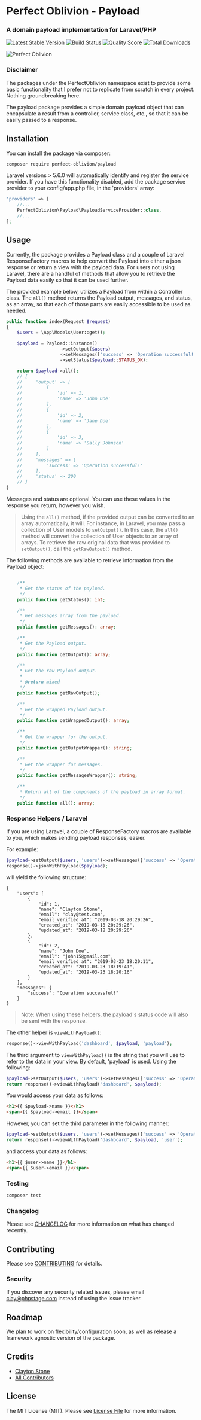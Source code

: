 # Perfect Oblivion - Payload
### A domain payload implementation for Laravel/PHP
[![Latest Stable Version](https://poser.pugx.org/perfect-oblivion/payload/version)](https://packagist.org/packages/perfect-oblivion/payload)
[![Build Status](https://img.shields.io/travis/perfect-oblivion/payload/master.svg)](https://travis-ci.org/perfect-oblivion/payload)
[![Quality Score](https://img.shields.io/scrutinizer/g/perfect-oblivion/payload.svg)](https://scrutinizer-ci.com/g/perfect-oblivion/payload)
[![Total Downloads](https://poser.pugx.org/perfect-oblivion/payload/downloads)](https://packagist.org/packages/perfect-oblivion/payload)

![Perfect Oblivion](https://res.cloudinary.com/phpstage/image/upload/v1554128207/img/Oblivion.png "Perfect Oblivion")

### Disclaimer
The packages under the PerfectOblivion namespace exist to provide some basic functionality that I prefer not to replicate from scratch in every project. Nothing groundbreaking here.

The payload package provides a simple domain payload object that can encapsulate a result from a controller, service class, etc., so that it can be easily passed to a response.

## Installation
You can install the package via composer:

```bash
composer require perfect-oblivion/payload
```

Laravel versions > 5.6.0 will automatically identify and register the service provider.
If you have this functionality disabled, add the package service provider to your config/app.php file, in the 'providers' array:
```php
'providers' => [
    //...
    PerfectOblivion\Payload\PayloadServiceProvider::class,
    //...
];
```

## Usage
Currently, the package provides a Payload class and a couple of Laravel ResponseFactory macros to help convert the Payload into either a json response or return a view with the payload data.
For users not using Laravel, there are a handful of methods that allow you to retrieve the Payload data easily so that it can be used further.

The provided example below, utilizes a Payload from within a Controller class. The ```all()``` method returns the Payload output, messages, and status, as an array, so that each of those parts are easily accessible to be used as needed.

```php
public function index(Request $request)
{
    $users = \App\Models\User::get();

    $payload = Payload::instance()
                    ->setOutput($users)
                    ->setMessages(['success' => 'Operation successful!'])
                    ->setStatus($payload::STATUS_OK);

    return $payload->all();
    // [
    //     'output' => [
    //         [
    //             'id' => 1,
    //             'name' => 'John Doe'
    //         ],
    //         [
    //             'id' => 2,
    //             'name' => 'Jane Doe'
    //         ],
    //         [
    //             'id' => 3,
    //             'name' => 'Sally Johnson'
    //         ]
    //     ],
    //     'messages' => [
    //         'success' => 'Operation successful!'
    //     ],
    //     'status' => 200
    // ]
}
```
Messages and status are optional. You can use these values in the response you return, however you wish.

> Using the ```all()``` method, if the provided output can be converted to an array automatically, it will. For instance, in Laravel, you may pass a collection of User models to ```setOutput()```. In this case, the ```all()``` method will convert the collection of User objects to an array of arrays. To retrieve the raw original data that was provided to ```setOutput()```, call the ```getRawOutput()``` method.

The following methods are available to retrieve information from the Payload object:
```php

    /**
     * Get the status of the payload.
     */
    public function getStatus(): int;

    /**
     * Get messages array from the payload.
     */
    public function getMessages(): array;

    /**
     * Get the Payload output.
     */
    public function getOutput(): array;

    /**
     * Get the raw Payload output.
     *
     * @return mixed
     */
    public function getRawOutput();

    /**
     * Get the wrapped Payload output.
     */
    public function getWrappedOutput(): array;

    /**
     * Get the wrapper for the output.
     */
    public function getOutputWrapper(): string;

    /**
     * Get the wrapper for messages.
     */
    public function getMessagesWrapper(): string;

    /**
     * Return all of the components of the payload in array format.
     */
    public function all(): array;
```

### Response Helpers / Laravel
If you are using Laravel, a couple of ResponseFactory macros are available to you, which makes sending payload responses, easier.

For example:
```php
$payload->setOutput($users, 'users')->setMessages(['success' => 'Operation Successful!']);
response()->jsonWithPayload($payload);
```
will yield the following structure:
```
{
    "users": [
        {
            "id": 1,
            "name": "Clayton Stone",
            "email": "clay@test.com",
            "email_verified_at": "2019-03-18 20:29:26",
            "created_at": "2019-03-18 20:29:26",
            "updated_at": "2019-03-18 20:29:26"
        },
        {
            "id": 2,
            "name": "John Doe",
            "email": "john15@gmail.com",
            "email_verified_at": "2019-03-23 18:20:11",
            "created_at": "2019-03-23 18:19:41",
            "updated_at": "2019-03-23 18:20:16"
        }
    ],
    "messages": {
        "success": "Operation successful!"
    }
}
```
> Note: When using these helpers, the payload's status code will also be sent with the response.

The other helper is ```viewWithPayload()```:
```php
response()->viewWithPayload('dashboard', $payload, 'payload');
```
The third argument to ```viewWithPayload()``` is the string that you will use to refer to the data in your view. By default, 'payload' is used. Using the following:
```php
$payload->setOutput($users, 'users')->setMessages(['success' => 'Operation Successful!']);
return response()->viewWithPayload('dashboard', $payload);
```
You would access your data as follows:
```html
<h1>{{ $payload->name }}</h1>
<span>{{ $payload->email }}</span>
```
However, you can set the third parameter in the following manner:
```php
$payload->setOutput($users, 'users')->setMessages(['success' => 'Operation Successful!']);
return response()->viewWithPayload('dashboard', $payload, 'user');
```
and access your data as follows:
```html
<h1>{{ $user->name }}</h1>
<span>{{ $user->email }}</span>
```

### Testing

``` bash
composer test
```

### Changelog

Please see [CHANGELOG](CHANGELOG.md) for more information on what has changed recently.

## Contributing

Please see [CONTRIBUTING](CONTRIBUTING.md) for details.

### Security

If you discover any security related issues, please email clay@phpstage.com instead of using the issue tracker.

## Roadmap

We plan to work on flexibility/configuration soon, as well as release a framework agnostic version of the package.

## Credits

- [Clayton Stone](https://github.com/devcircus)
- [All Contributors](../../contributors)

## License

The MIT License (MIT). Please see [License File](LICENSE.md) for more information.
